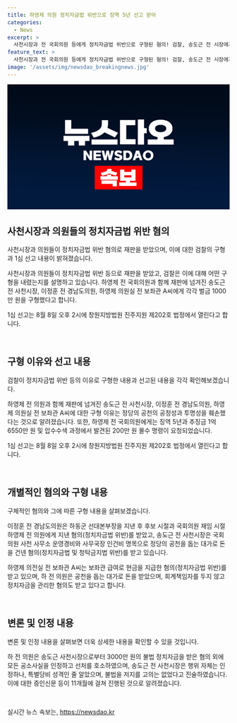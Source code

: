 ```yaml
---
title: 하영제 의원 정치자금법 위반으로 징역 5년 선고 받아
categories:
  - News
excerpt: >
  사천시장과 전 국회의원 등에게 정치자금법 위반으로 구형된 혐의! 검찰, 송도근 전 시장에게 1000만 원 벌금 구형. 하영제 전 국회의원 징역 5년, 추징금 1억6550만 원 요구. 1심 선고 8월 8일 예정. 사건은 정당 공천 공정성 훼손 등 이유로 밝혀져. 혐의는 불법 정치자금 수수, 관리 등. 재판 관련 세부 내용 기사에서 확인 가능. (150자)
feature_text: >
  사천시장과 전 국회의원 등에게 정치자금법 위반으로 구형된 혐의! 검찰, 송도근 전 시장에게 1000만 원 벌금 구형. 하영제 전 국회의원 징역 5년, 추징금 1억6550만 원 요구. 1심 선고 8월 8일 예정. 사건은 정당 공천 공정성 훼손 등 이유로 밝혀져. 혐의는 불법 정치자금 수수, 관리 등. 재판 관련 세부 내용 기사에서 확인 가능. (150자)
image: '/assets/img/newsdao_breakingnews.jpg'
---
```


<p><img src="/assets/img/newsdao_breakingnews.jpg" alt="koreaapp 속보" /></p>

<h2 data-ke-size="size26">사천시장과 의원들의 정치자금법 위반 혐의</h2>

<p data-ke-size="size16">사천시장과 의원들이 정치자금법 위반 혐의로 재판을 받았으며, 이에 대한 검찰의 구형과 1심 선고 내용이 밝혀졌습니다.</p>

<p>사천시장과 의원들이 정치자금법 위반 등으로 재판을 받았고, 검찰은 이에 대해 어떤 구형을 내렸는지를 설명하고 있습니다. 하영제 전 국회의원과 함께 재판에 넘겨진 송도근 전 사천시장, 이정훈 전 경남도의원, 하영제 의원실 전 보좌관 A씨에게 각각 벌금 1000만 원을 구형했다고 합니다.</p>

<p>1심 선고는 8월 8일 오후 2시에 창원지방법원 진주지원 제202호 법정에서 열린다고 합니다.</p>

<p data-ke-size="size16">&nbsp;</p>

<h2 data-ke-size="size26">구형 이유와 선고 내용</h2>

<p data-ke-size="size16">검찰이 정치자금법 위반 등의 이유로 구형한 내용과 선고된 내용을 각각 확인해보겠습니다.</p>

<p>하영제 전 의원과 함께 재판에 넘겨진 송도근 전 사천시장, 이정훈 전 경남도의원, 하영제 의원실 전 보좌관 A씨에 대한 구형 이유는 정당의 공천의 공정성과 투명성을 훼손했다는 것으로 알려졌습니다. 또한, 하영제 전 국회의원에게는 징역 5년과 추징금 1억6550만 원 및 압수수색 과정에서 발견된 200만 원 몰수 명령이 요청되었습니다.</p>

<p>1심 선고는 8월 8일 오후 2시에 창원지방법원 진주지원 제202호 법정에서 열린다고 합니다.</p>

<p data-ke-size="size16">&nbsp;</p>

<h2 data-ke-size="size26">개별적인 혐의와 구형 내용</h2>

<p data-ke-size="size16">구체적인 혐의와 그에 따른 구형 내용을 살펴보겠습니다.</p>

<p>이정훈 전 경남도의원은 하동군 선대본부장을 지낸 후 후보 시절과 국회의원 재임 시절 하영제 전 의원에게 지낸 혐의(정치자금법 위반)를 받았고, 송도근 전 사천시장은 국회의원 사천 사무소 운영경비와 사무국장 인건비 명목으로 정당의 공천을 돕는 대가로 돈을 건넨 혐의(정치자금법 및 청탁금지법 위반)를 받고 있습니다.</p>

<p>하영제 의전실 전 보좌관 A씨는 보좌관 급여로 현금을 지급한 혐의(정치자금법 위반)를 받고 있으며, 하 전 의원은 공천을 돕는 대가로 돈을 받았으며, 회계책임자를 두지 않고 정치자금을 관리한 혐의도 받고 있다고 합니다.</p>

<p data-ke-size="size16">&nbsp;</p>

<h2 data-ke-size="size26">변론 및 인정 내용</h2>

<p data-ke-size="size16">변론 및 인정 내용을 살펴보면 더욱 상세한 내용을 확인할 수 있을 것입니다.</p>

<p>하 전 의원은 송도근 사천시장으로부터 3000만 원의 불법 정치자금을 받은 혐의 외에 모든 공소사실을 인정하고 선처를 호소하였으며, 송도근 전 사천시장은 행위 자체는 인정하나, 특별당비 성격인 줄 알았으며, 불법을 저지를 고의는 없었다고 진술하였습니다. 이에 대한 증인신문 등이 11개월에 걸쳐 진행된 것으로 알려졌습니다.</p>

<p data-ke-size="size16">&nbsp;</p>
실시간 뉴스 속보는, <a href="https://newsdao.kr" rel="dofollow">https://newsdao.kr</a>


